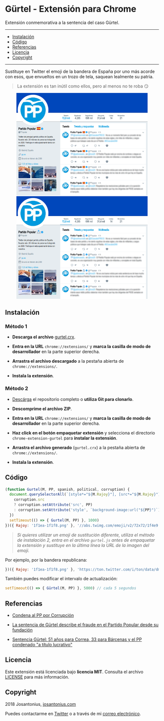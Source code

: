 # Gürtel - Extensión para Chrome

Extensión conmemorativa a la sentencia del caso Gürtel.

---

- [Instalación](#instalación)
- [Código](#codigo)
- [Referencias](#referencias)
- [Licencia](#licencia)
- [Copyright](#copyright)

---

Sustituye en Twitter el emoji de la bandera de España por uno más acorde con esos, que envueltos en un trozo de tela, saquean lealmente su patria.

  > La extensión es tan inútil como ellos, pero al menos no te roba :smirk:

<p align="center">
  <a href="assets/condena-pp-gurtel.png">
    <img width="430px" src="assets/condena-pp-gurtel.png">
  </a>
  <a href="assets/condena-pp-gurtel-2.png">
    <img width="430px" src="assets/condena-pp-gurtel-2.png">
  </a>
</p>

## Instalación

### Método 1

- **Descarga el archivo** [gurtel.crx](https://github.com/Josantonius/chrome-extension-gurtel/raw/master/gurtel.crx).

- **Entra en la URL** `chrome://extensions/` y **marca la casilla de modo de desarrollador** en la parte superior derecha.

- **Arrastra el archivo descargado** a la pestaña abierta de `chrome://extensions/`.

- **Instala la extensión**.

### Método 2

- [Descárga](https://github.com/Josantonius/chrome-extension-gurtel/archive/master.zip) el repositorio completo o **utiliza Git para clonarlo**.

- **Descomprime el archivo ZIP**.

- **Entra en la URL** `chrome://extensions/` y **marca la casilla de modo de desarrollador** en la parte superior derecha.

- **Haz click en el botón empaquetar extensión** y selecciona el directorio `chrome-extension-gurtel` para **instalar la extensión**.

- **Arrastra el archivo generado** (`gurtel.crx`) a la pestaña abierta de `chrome://extensions/`.

- **Instala la extensión**.

## Código

```javascript
(function Gurtel(M, PP, spanish, political, corruption) {
  document.querySelectorAll(`[style*="${M.Rajoy}"], [src*="${M.Rajoy}"]`).forEach(corruption => {
    corruption.src
    ? corruption.setAttribute('src', PP)
    : corruption.setAttribute('style', `background-image:url("${PP}")`)
  })
  setTimeout(() => { Gurtel(M, PP) }, 1000)
})({ Rajoy: '1f1ea-1f1f8.png' }, '//abs.twimg.com/emoji/v2/72x72/1f4e9.png')
```

  > *Si quieres utilizar un emoji de sustitución diferente, utiliza el método de instalación 2, entra en el archivo `gurtel.js` antes de empaquetar la extensión y sustituye en la última línea la URL de la imagen del emoji.*

Por ejemplo, por la bandera republicana:

```javascript
})({ Rajoy: '1f1ea-1f1f8.png' }, 'https://ton.twitter.com/i/ton/data/dm/1000489864549281796/1000489826519527424/i5IAqoz_.png')
```

También puedes modificar el intervalo de actualización:

```javascript
setTimeout(() => { Gürtel(M, PP) }, 5000) // cada 5 segundos
```

## Referencias 

- [Condena al PP por Corrupción](http://www.publico.es/politica/rajoy-dijo-guertel-trama-pp.html)

- [La sentencia de Gürtel describe el fraude en el Partido Popular desde su fundación](https://www.eldiario.es/politica/sentencia-Gurtel-Partido-Popular-fundacion_0_774823627.html)

- [Sentencia Gürtel: 51 años para Correa, 33 para Bárcenas y el PP condenado "a título lucrativo"](https://www.eldiario.es/politica/Audiencia-Nacional-Correa-Barcenas_0_774472885.html)

## Licencia

Este extensión está licenciada bajo **licencia MIT**. Consulta el archivo [LICENSE](LICENSE) para más información.

## Copyright

2018 Josantonius, [josantonius.com](https://josantonius.com/)

Puedes contactarme en [Twitter](https://twitter.com/Josantonius) o a través de mi [correo electrónico](mailto:hello@josantonius.com).